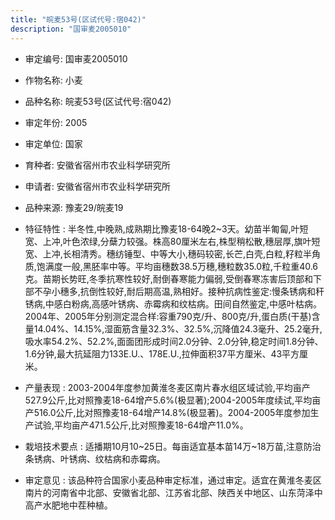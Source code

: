 ```yaml
---
title: "皖麦53号(区试代号:宿042)"
description: "国审麦2005010"
---
```

* 审定编号:  国审麦2005010

*  作物名称:  小麦

*  品种名称:  皖麦53号(区试代号:宿042)

*  审定年份:  2005

*  审定单位:  国家

* 育种者:  安徽省宿州市农业科学研究所

*  申请者:  安徽省宿州市农业科学研究所

*  品种来源:  豫麦29/皖麦19

*  特征特性 : 
半冬性,中晚熟,成熟期比豫麦18-64晚2~3天。幼苗半匍匐,叶短宽、上冲,叶色浓绿,分蘖力较强。株高80厘米左右,株型稍松散,穗层厚,旗叶短宽、上冲,长相清秀。穗纺锤型、中等大小,穗码较密,长芒,白壳,白粒,籽粒半角质,饱满度一般,黑胚率中等。平均亩穗数38.5万穗,穗粒数35.0粒,千粒重40.6克。苗期长势旺,冬季抗寒性较好,耐倒春寒能力偏弱,受倒春寒冻害后顶部和下部不孕小穗多,抗倒性较好,耐后期高温,熟相好。接种抗病性鉴定:慢条锈病和秆锈病,中感白粉病,高感叶锈病、赤霉病和纹枯病。田间自然鉴定,中感叶枯病。2004年、2005年分别测定混合样:容重790克/升、800克/升,蛋白质(干基)含量14.04%、14.15%,湿面筋含量32.3%、32.5%,沉降值24.3毫升、25.2毫升,吸水率54.2%、52.2%,面面团形成时间2.0分钟、2.0分钟,稳定时间1.8分钟、1.6分钟,最大抗延阻力133E.U.、178E.U.,拉伸面积37平方厘米、43平方厘米。
 
*  产量表现 : 
2003-2004年度参加黄淮冬麦区南片春水组区域试验,平均亩产527.9公斤,比对照豫麦18-64增产5.6%(极显著);2004-2005年度续试,平均亩产516.0公斤,比对照豫麦18-64增产14.8%(极显著)。2004-2005年度参加生产试验,平均亩产471.5公斤,比对照豫麦18-64增产11.0%。

*  栽培技术要点 : 
适播期10月10~25日。每亩适宜基本苗14万~18万苗,注意防治条锈病、叶锈病、纹枯病和赤霉病。

*  审定意见 : 
该品种符合国家小麦品种审定标准，通过审定。适宜在黄淮冬麦区南片的河南省中北部、安徽省北部、江苏省北部、陕西关中地区、山东菏泽中高产水肥地中茬种植。
